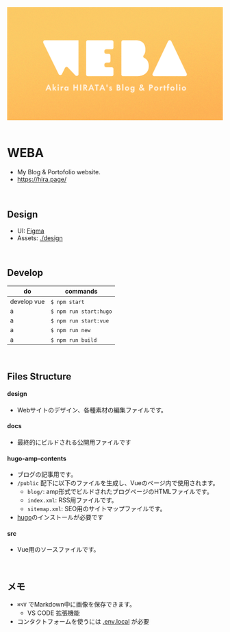 <a href="hira.page" target="_brank">
  <img src="design/ogp.png" alt="WEBA">
</a>

<br/>
<br/>

# WEBA
* My Blog & Portofolio website.
* https://hira.page/



<br/>

## Design
* UI: [Figma](https://www.figma.com/file/FCrd1uYqTKyUW16MtbWU8C/hira.page)
* Assets: [./design](design)

<br/>

## Develop
do | commands
--|--
develop vue | `$ npm start`
a | `$ npm run start:hugo`
a | `$ npm run start:vue`
a | `$ npm run new`
a | `$ npm run build`

<br/>

## Files Structure

#### design
- Webサイトのデザイン、各種素材の編集ファイルです。

#### docs
- 最終的にビルドされる公開用ファイルです

#### hugo-amp-contents
- ブログの記事用です。
- `/public` 配下に以下のファイルを生成し、Vueのページ内で使用されます。
  - `blog/`: amp形式でビルドされたブログページのHTMLファイルです。
  - `index.xml`: RSS用ファイルです。
  - `sitemap.xml`: SEO用のサイトマップファイルです。
- [hugo](https://gohugo.io/)のインストールが必要です


#### src
- Vue用のソースファイルです。

<br/>

## メモ
- `⌘⌥V` でMarkdown中に画像を保存できます。
  - VS CODE 拡張機能
- コンタクトフォームを使うには [.env.local](https://www.notion.so/psephopaiktes/Blog-Portfolio-Renewal-ad291ee9ac9d445489982f8ca9daf450) が必要
